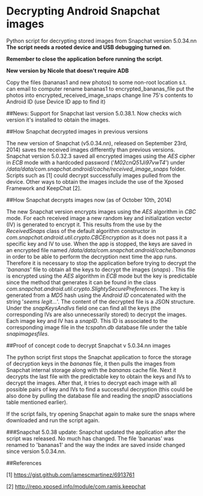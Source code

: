 # Decrypting Android Snapchat images

Python script for decrypting stored images from Snapchat version 5.0.34.nn
 **The script needs a rooted device and USB debugging turned on**.

**Remember to close the application before running the script**.

**New version by Nicole that doesn't require ADB**

Copy the files (bananas1 and new photos) to some non-root location s.t. can email to computer
rename bananas1 to encrypted_bananas_file
put the photos into encrypted_received_image_snaps
change line 75's contents to Android ID (use Device ID app to find it)

##News:
Support for Snapchat last version 5.0.38.1. Now checks wich version it's installed to obtain the images.

##How Snapchat decrypted images in previous versions

The new version of Snapchat (v5.0.34.nn), released on September 23rd, 2014) saves the received images differently than previous versions.
 Snapchat version 5.0.32.3 saved all encrypted images using the _AES_ cipher in _ECB_ mode with a hardcoded password ('_M02cnQ51Ji97vwT4_') under _/data/data/com.snapchat.android/cache/received\_image\_snaps_ folder. Scripts such as [1] could decrypt successfully images pulled from the device. Other ways to obtain the images include the use of the Xposed Framework and KeepChat [2].

##How Snapchat decrypts images now (as of October 10th, 2014)

The new Snapchat version encrypts images using the _AES_ algorithm in _CBC_ mode. For each received image a new random key and initialization vector (IV) is generated to encrypt it.  This results from the use by the  _ReceivedSnaps_ class  of the default algorithm constructor in _com.snapchat.android.util.crypto.CBCEncryption_  as it does not pass it a specific key and IV to use. When the app is stopped, the keys are saved in an encrypted file named _/data/data/com.snapchat.android/cache/bananas_ in order to be able to perform the decryption next time the app runs. Therefore it is necessary to stop the application before trying to decrypt the '_bananas_' file  to obtain all the keys to decrypt the images (_snaps_) . This file is encrypted using the _AES_ algorithm in _ECB_ mode but the key is predictable since the method that generates it can be found in the class _com.snapchat.android.util.crypto.SlightySecurePreferences_. The key is generated from a _MD5_ hash using the _Android ID_ concatenated with the string '_seems legit..._'.
The content of the decrypted file is a JSON structure. Under the _snapKeysAndIvs_  field one can find all the keys (the corresponding IVs are also unnecessarily stored) to decrypt the images. Each image key and IV has a _snapID_. This ID is associated to the corresponding image file in the _tcspahn.db_ database file under the table _snapimagesfiles_.

##Proof of concept code to decrypt Snapchat v 5.0.34.nn images

The python script first  stops the Snapchat application to force the storage of decryption keys in the _bananas_ file, it then pulls the images from Snapchat internal storage along with the _bananas_ cache file.  Next  it decrypts the last file with the predictable key to obtain the keys and IVs to decrypt the images. After that, it tries to decrypt each image with all possible pairs of key and IVs to find a successful decryption (this could be also done by pulling the database file and reading the _snapID_ associations table mentioned earlier).

If the script fails, try opening Snapchat again to make sure the snaps where downloaded and run the script again.

###Snapchat 5.0.38 update:
Snapchat updated the application after the script was released. No much has changed. The file 'bananas' was renamed to 'bananas1' and the way the index are saved inside changed since version 5.0.34.nn.

##References

[1] https://gist.github.com/jamescmartinez/6913761

[2] http://repo.xposed.info/module/com.ramis.keepchat



